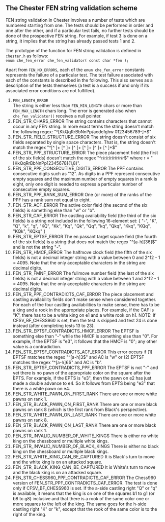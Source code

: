 ## The Chester FEN string validation scheme

FEN string validation in Chester involves a number of tests which are numbered starting from one. The tests should be performed in order and one after the other, and if a particular test fails, no further tests should be done of the prospective FEN string. For example, if test 3 is done on a string, it implies that the string has already passed tests 1 and 2.

The prototype of the function for FEN string validation is defined in `chester.h` as follows:  
`enum che_fen_error che_fen_validator( const char *fen );`

Apart from `FEN_NO_ERRORS`, each of the `enum che_fen_error` constants represents the failure of a particular test. The test failure associated with each of the constants is described in the following. This also serves as a description of the tests themselves (a test is a success if and only if its associated error conditions are not fulfilled).

1.  `FEN_LENGTH_ERROR`  
    The string is either less than `FEN_MIN_LENGTH` chars or more than
    `FEN_MAX_LENGTH` chars long. The error is generated also when
    `che_fen_validator()` receives a null pointer.
2.	FEN_STR_CHARS_ERROR
	The string contains characters that cannot occur in any FEN string.
	In more exact terms the string doesn't match the following regex:
	"^[KkQqRrBbNnPp/acdefghw 0123456789-]*$"
3.	FEN_STR_FIELD_STRUCTURE_ERROR
	The string doesn't consist of six fields separated by single space
	characters. That is, the string doesn't match the regex
	"^[^ ]+ [^ ]+ [^ ]+ [^ ]+ [^ ]+ [^ ]+$"
4.	FEN_STR_PPF_STRUCTURE_ERROR
	The piece placement field (the first of the six fields) doesn't match
	the regex "^r/r/r/r/r/r/r/r$" where r = "[KkQqRrBbNnPp12345678]{1,8}".
5.	FEN_STR_PPF_CONSECUTIVE_DIGITS_ERROR
	The PPF contains consecutive digits such as "12". As digits in a PPF
	represent consecutive empty squares and the maximum number of empty
	squares in a rank is eight, only one digit is needed to express a
	particular number of consecutive empty squares.
6.	FEN_STR_PPF_RANK_SUM_ERROR
	One (or more) of the ranks of the PPF has a rank sum not equal to eight.
7.	FEN_STR_ACF_ERROR
	The active color field (the second of the six fields) is something
	else than "w" or "b".
8.	FEN_STR_CAF_ERROR
	The castling availability field (the third of the six fields) is
	a string not included in the following 16-element set:
	{ "-", "K", "Q", "k", "q", "KQ", "Kk", "Kq", "Qk", "Qq", "kq",
	"Qkq", "Kkq", "KQq", "KQk", "KQkq" }
9.	FEN_STR_EPTSF_ERROR
	The en passant target square field (the fourth of the six fields) is
	a string that does not match the regex "^[a-h][36]$" and is not the
	string "-".
10.	FEN_STR_HMCF_ERROR
	The halfmove clock field (the fifth of the six fields) is not a
	decimal integer string with a value between 0 and 2^12 - 1 = 4095.
	Note that the only acceptable characters in the string are
	decimal digits.
11.	FEN_STR_FMNF_ERROR
	The fullmove number field (the last of the six fields) is not a
	decimal integer string with a value between 1 and 2^12 - 1 = 4095.
	Note that the only acceptable characters in the string are
	decimal digits.
12.	FEN_STR_PPF_CONTRADICTS_CAF_ERROR
	The piece placement and castling availability fields don't make
	sense when considered together. For each of the four castling
	availabilities to make sense, there has to be a king and a rook
	in the appropriate places. For example, if the CAF is "K", there
	has to be a white king on e1 and a white rook on h1. NOTE: If
	CFSV_BF_CHESS960 is set, then the test is skipped and test 24 is
	done instead (after completing tests 13 to 23).
13.	FEN_STR_EPTSF_CONTRADICTS_HMCF_ERROR
	The EPTSF is something else than "-" while the HMCF is something
	else than "0". For example, if the EPTSF is "e3", it follows that
	the HMCF is "0"; any other value is a contradiction.
14.	FEN_STR_EPTSF_CONTRADICTS_ACF_ERROR
	This error occurs if (1) EPTSF matches the regex "^[a-h]3$" and
	AC is "w" or (2) EPTSF matches the regex "^[a-h]6$" and AC is "b".
15.	FEN_STR_EPTSF_CONTRADICTS_PPF_ERROR
	The EPTSF is not "-" and yet there is no pawn of the appropriate
	color on the square after the EPTS. For example, if the EPTS is "e3",
	then the pawn on e2 has just made a double advance to e4. So it
	follows from EPTS being "e3" that there is a white pawn on e4.
16.	FEN_STR_WHITE_PAWN_ON_FIRST_RANK
	There are one or more white pawns on rank 1.
17.	FEN_STR_BLACK_PAWN_ON_FIRST_RANK
	There are one or more black pawns on rank 8 (which is the first rank
	from Black's perspective).
18.	FEN_STR_WHITE_PAWN_ON_LAST_RANK
	There are one or more white pawns on rank 8.
19.	FEN_STR_BLACK_PAWN_ON_LAST_RANK
	There are one or more black pawns on rank 1.
20.	FEN_STR_INVALID_NUMBER_OF_WHITE_KINGS
	There is either no white king on the chessboard or multiple white kings.
21.	FEN_STR_INVALID_NUMBER_OF_BLACK_KINGS
	There is either no black king on the chessboard or multiple black kings.
22.	FEN_STR_WHITE_KING_CAN_BE_CAPTURED
	It is Black's turn to move and the white king is on an attacked square.
23.	FEN_STR_BLACK_KING_CAN_BE_CAPTURED
	It is White's turn to move and the black king is on an attacked square.
24.	FEN_STR_CHESS960_PPF_CONTRADICTS_CAF_ERROR
    The Chess960 version of FEN_STR_PPF_CONTRADICTS_CAF_ERROR. The test is done
	only if CFSV_BF_CHESS960 is set. If the a-side castling right "Q" or "q"
	is available, it means that the king is on one of the squares b1 to g1
	(or b8 to g8) inclusive and that there is a rook of the same color one or
	more squares to the left of the king. The same goes for the h-side castling
	right "K" or "k", except that the rook of the same color is to the right of
	the king.
